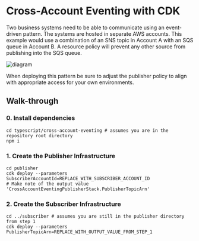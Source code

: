 # Cross-Account Eventing with CDK

Two business systems need to be able to communicate using an event-driven pattern. The systems are hosted in separate AWS accounts. This example would use a combination of an SNS topic in Account A with an SQS queue in Account B. A resource policy will prevent any other source from publishing into the SQS queue.

![diagram](https://user-images.githubusercontent.com/737853/149157898-50792b34-e007-4841-bcce-100a5462ce2f.jpg)


When deploying this pattern be sure to adjust the publisher policy to align with appropriate access for your own environments.

## Walk-through

### 0. Install dependencies

```shell
cd typescript/cross-account-eventing # assumes you are in the repository root directory
npm i
```

### 1. Create the Publisher Infrastructure

```shell
cd publisher
cdk deploy --parameters SubscriberAccountId=REPLACE_WITH_SUBSCRIBER_ACCOUNT_ID
# Make note of the output value 'CrossAccountEventingPublisherStack.PublisherTopicArn'
```

### 2. Create the Subscriber Infrastructure

```shell
cd ../subscriber # assumes you are still in the publisher directory from step 1
cdk deploy --parameters PublisherTopicArn=REPLACE_WITH_OUTPUT_VALUE_FROM_STEP_1
```
